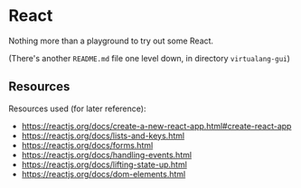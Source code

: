 # React

Nothing more than a playground to try out some React.

(There's another `README.md` file one level down, in directory `virtualang-gui`)

## Resources

Resources used (for later reference):
- https://reactjs.org/docs/create-a-new-react-app.html#create-react-app
- https://reactjs.org/docs/lists-and-keys.html
- https://reactjs.org/docs/forms.html
- https://reactjs.org/docs/handling-events.html
- https://reactjs.org/docs/lifting-state-up.html
- https://reactjs.org/docs/dom-elements.html
